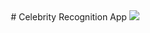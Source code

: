 <div align="center">
# Celebrity Recognition App

<img src="https://dmitrii-frolov.com/static/celebrec-ead71ccd3592f210e6604e274379889d.gif" />
</div>

